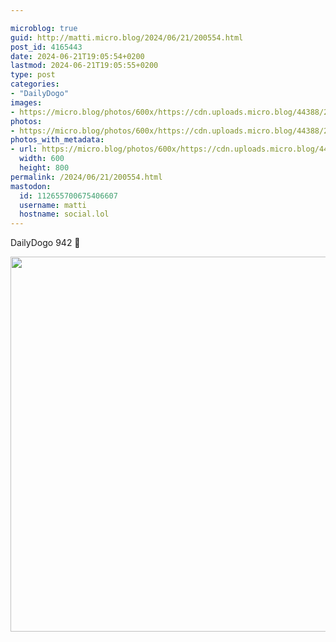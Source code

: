```yaml
---

microblog: true
guid: http://matti.micro.blog/2024/06/21/200554.html
post_id: 4165443
date: 2024-06-21T19:05:54+0200
lastmod: 2024-06-21T19:05:55+0200
type: post
categories:
- "DailyDogo"
images:
- https://micro.blog/photos/600x/https://cdn.uploads.micro.blog/44388/2024/453eb757c6de4c609fc8c22496514742.jpg
photos:
- https://micro.blog/photos/600x/https://cdn.uploads.micro.blog/44388/2024/453eb757c6de4c609fc8c22496514742.jpg
photos_with_metadata:
- url: https://micro.blog/photos/600x/https://cdn.uploads.micro.blog/44388/2024/453eb757c6de4c609fc8c22496514742.jpg
  width: 600
  height: 800
permalink: /2024/06/21/200554.html
mastodon:
  id: 112655700675406607
  username: matti
  hostname: social.lol
---
```

DailyDogo 942 🐶

<img src="https://micro.blog/photos/600x/https://blog.martin-haehnel.de/uploads/2024/453eb757c6de4c609fc8c22496514742.jpg" width="600" alt="" />
